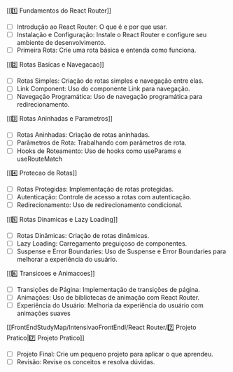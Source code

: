 

 [[1️⃣ Fundamentos do React Router]]
- [ ] Introdução ao React Router: O que é e por que usar.
- [ ] Instalação e Configuração: Instale o React Router e configure seu ambiente de desenvolvimento.
- [ ] Primeira Rota: Crie uma rota básica e entenda como funciona.

 [[2️⃣ Rotas Basicas e Navegacao]]
- [ ] Rotas Simples: Criação de rotas simples e navegação entre elas.  
- [ ] Link Component: Uso do componente Link para navegação.  
- [ ] Navegação Programática: Uso de navegação programática para redirecionamento.

 [[3️⃣ Rotas Aninhadas e Parametros]]
- [ ] Rotas Aninhadas: Criação de rotas aninhadas.  
- [ ] Parâmetros de Rota: Trabalhando com parâmetros de rota.  
- [ ] Hooks de Roteamento: Uso de hooks como useParams e useRouteMatch

 [[4️⃣ Protecao de Rotas]]
- [ ] Rotas Protegidas: Implementação de rotas protegidas.  
- [ ] Autenticação: Controle de acesso a rotas com autenticação.  
- [ ] Redirecionamento: Uso de redirecionamento condicional.

 [[5️⃣ Rotas Dinamicas e Lazy Loading]]
- [ ] Rotas Dinâmicas: Criação de rotas dinâmicas.  
- [ ] Lazy Loading: Carregamento preguiçoso de componentes.  
- [ ] Suspense e Error Boundaries: Uso de Suspense e Error Boundaries para melhorar a experiência do usuário.

 [[6️⃣ Transicoes e Animacoes]]
- [ ] Transições de Página: Implementação de transições de página.  
- [ ] Animações: Uso de bibliotecas de animação com React Router.  
- [ ] Experiência do Usuário: Melhoria da experiência do usuário com animações suaves

 [[FrontEndStudyMap/IntensivaoFrontEndI/React Router/7️⃣ Projeto Pratico|7️⃣ Projeto Pratico]]
- [ ] Projeto Final: Crie um pequeno projeto para aplicar o que aprendeu.  
- [ ] Revisão: Revise os conceitos e resolva dúvidas.
